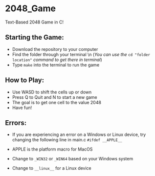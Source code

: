 # 2048_Game
 Text-Based 2048 Game in C!
 ## Starting the Game:
 - Download the repository to your computer
 - Find the folder through your terminal \n
   (*You can use the* `cd "folder location"` *command to get there in terminal*)
 - Type `make` into the terminal to run the game
   
 ## How to Play:
 - Use WASD to shift the cells up or down
 - Press Q to Quit and N to start a new game
 - The goal is to get one cell to the value 2048
 - Have fun!

 ## Errors:
 - If you are experiencing an error on a Windows or Linux device, try changing the following line in main.c
   `#ifdef __APPLE__`

 - APPLE is the platform macro for MacOS
 - Change to `_WIN32` or `_WIN64` based on your Windows system
 - Change to `__linux__` for a Linux device

